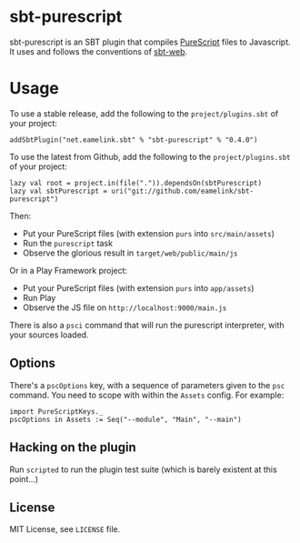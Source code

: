 # sbt-purescript

sbt-purescript is an SBT plugin that compiles [PureScript](http://purescript.org) files to Javascript. It uses and follows the conventions of [sbt-web](https://github.com/sbt/sbt-web).

# Usage

To use a stable release, add the following to the `project/plugins.sbt` of your project:

    addSbtPlugin("net.eamelink.sbt" % "sbt-purescript" % "0.4.0")

To use the latest from Github, add the following to the `project/plugins.sbt` of your project:

    lazy val root = project.in(file(".")).dependsOn(sbtPurescript)
    lazy val sbtPurescript = uri("git://github.com/eamelink/sbt-purescript")

Then:

  * Put your PureScript files (with extension `purs` into `src/main/assets`)
  * Run the `purescript` task
  * Observe the glorious result in `target/web/public/main/js`

Or in a Play Framework project:

  * Put your PureScript files (with extension `purs` into `app/assets`)
  * Run Play
  * Observe the JS file on `http://localhost:9000/main.js`

There is also a `psci` command that will run the purescript interpreter, with your sources loaded.

## Options

There's a `pscOptions` key, with a sequence of parameters given to the `psc` command. You need to scope with within the `Assets` config. For example:

    import PureScriptKeys._
    pscOptions in Assets := Seq("--module", "Main", "--main") 

## Hacking on the plugin

Run `scripted` to run the plugin test suite (which is barely existent at this point...)

## License

MIT License, see `LICENSE` file.
